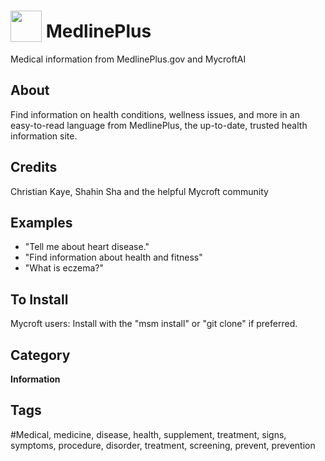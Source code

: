 # <img src="https://raw.githack.com/FortAwesome/Font-Awesome/master/svgs/solid/laptop-medical.svg" card_color="#22A7F0" width="50" height="50" style="vertical-align:bottom"/> MedlinePlus
Medical information from MedlinePlus.gov and MycroftAI

## About
Find information on health conditions, wellness issues, and more in an easy-to-read language from MedlinePlus, the up-to-date, trusted health information site.

## Credits
Christian Kaye, Shahin Sha and the helpful Mycroft community

## Examples
* "Tell me about heart disease."
* "Find information about health and fitness"
* "What is eczema?"

## To Install
Mycroft users: Install with the "msm install" or "git clone" if preferred.

## Category
**Information**

## Tags
#Medical, medicine, disease, health, supplement, treatment, signs, symptoms, procedure, disorder, treatment, screening, prevent, prevention


